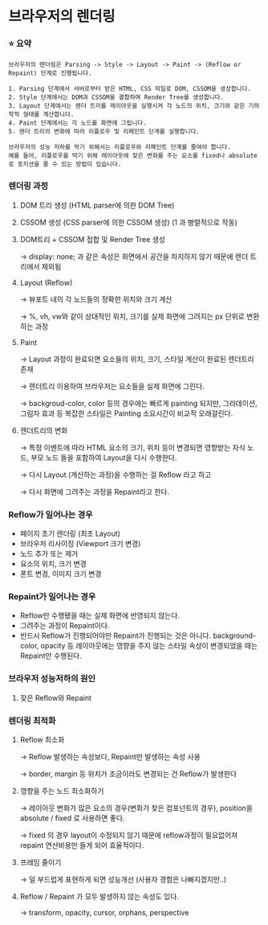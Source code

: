 # 브라우저의 렌더링

### ⭐️ 요약
```
브라우저의 렌더링은 Parsing -> Style -> Layout -> Paint -> (Reflow or Repaint) 단계로 진행됩니다.

1. Parsing 단계에서 서버로부터 받은 HTML, CSS 파일로 DOM, CSSOM을 생성합니다.
2. Style 단계에서는 DOM과 CSSOM을 결합하여 Render Tree를 생성합니다.
3. Layout 단계에서는 렌더 트리를 레이아웃을 실행시켜 각 노드의 위치, 크기와 같은 기하학적 형태를 계산합니다.
4. Paint 단계에서는 각 노드를 화면에 그립니다.
5. 렌더 트리의 변화에 따라 리플로우 및 리페인트 단계를 실행합니다.

브라우저의 성능 저하를 막기 위해서는 리플로우와 리페인트 단계를 줄여야 합니다.
예를 들어, 리플로우를 막기 위해 레이아웃에 잦은 변화를 주는 요소를 fixed나 absolute로 포지션을 줄 수 있는 방법이 있습니다.
```

### 렌더링 과정

1. DOM 트리 생성 (HTML parser에 의한 DOM Tree)
2. CSSOM 생성 (CSS parser에 의한 CSSOM 생성) (1 과 병렬적으로 작동)
3. DOM트리 + CSSOM 접합 및 Render Tree 생성

   → display: none; 과 같은 속성은 화면에서 공간을 차지하지 않기 때문에 렌더 트리에서 제외됨
5. Layout (Reflow)

   → 뷰포트 내의 각 노드들의 정확한 위치와 크기 계산

   → %, vh, vw와 같이 상대적인 위치, 크기를 실제 화면에 그려지는 px 단위로 변환하는 과정
7. Paint

   → Layout 과정이 완료되면 요소들의 위치, 크기, 스타일 계산이 완료된 렌더트리 존재

   → 렌더트리 이용하여 브라우저는 요소들을 실제 화면에 그린다.

   → backgroud-color, color 등의 경우에는 빠르게 painting 되지만, 그라데이션, 그림자 효과 등 복잡한 스타일은 Painting 소요시간이 비교적 오래걸린다.
   
9. 렌더트리의 변화

   → 특정 이벤트에 따라 HTML 요소의 크기, 위치 등이 변경되면 영향받는 자식 노드, 부모 노드 들을 포함하여 Layout을 다시 수행한다.

   → 다시 Layout (계산하는 과정)을 수행하는 걸 Reflow 라고 하고

   → 다시 화면에 그려주는 과정을 Repaint라고 한다.

### Reflow가 일어나는 경우

- 페이지 초기 렌더링 (최초 Layout)
- 브라우저 리사이징 (Viewport 크기 변경)
- 노드 추가 또는 제거
- 요소의 위치, 크기 변경
- 폰트 변경, 이미지 크기 변경

### Repaint가 일어나는 경우

- Reflow만 수행됐을 때는 실제 화면에 반영되지 않는다.
- 그려주는 과정이 Repaint이다.
- 반드시 Reflow가 진행되어야만 Repaint가 진행되는 것은 아니다. background-color, opacity 등 레이아웃에는 영향을 주지 않는 스타일 속성이 변경되었을 때는 Repaint만 수행된다.

### 브라우저 성능저하의 원인

1. 잦은 Reflow와 Repaint

### 렌더링 최적화

1. Reflow 최소화

   → Reflow 발생하는 속성보다, Repaint만 발생하는 속성 사용

   → border, margin 등 위치가 조금이라도 변경되는 건 Reflow가 발생한다

2. 영향을 주는 노드 최소화하기

   → 레이아웃 변화가 많은 요소의 경우(변화가 찾은 컴포넌트의 경우), position을 absolute / fixed 로 사용하면 좋다.

   → fixed 의 경우 layout이 수정되지 않기 때문에 reflow과정이 필요없어져 repaint 연산비용만 들게 되어 효율적이다.

3. 프레임 줄이기

   → 덜 부드럽게 표현하게 되면 성능개선 (사용자 경험은 나빠지겠지만..)

4. Reflow / Repaint 가 모두 발생하지 않는 속성도 있다.

   → transform, opacity, cursor, orphans, perspective
